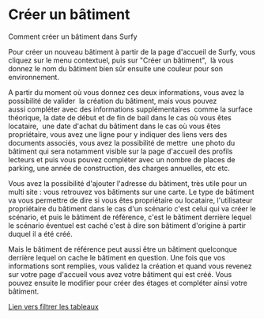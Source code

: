 # Créer un bâtiment

Comment créer un bâtiment dans Surfy

<Youtube code="M26SIN2q0Mk"/>

Pour créer un nouveau bâtiment à partir de la page d'accueil de Surfy, vous cliquez sur le menu contextuel, puis sur "Créer un bâtiment",  là vous donnez le nom du bâtiment bien sûr ensuite une couleur pour son environnement.  

A partir du moment où vous donnez ces deux informations, vous avez la possibilité de valider  la création du bâtiment, mais vous pouvez aussi compléter avec des informations supplémentaires  comme la surface théorique, la date de début et de fin de bail dans le cas où vous êtes locataire,  une date d'achat du bâtiment dans le cas où vous êtes propriétaire, vous avez une ligne pour y indiquer des liens vers des documents associés, vous avez la possibilité de mettre  une photo du bâtiment qui sera notamment visible sur la page d'accueil des profils lecteurs et puis vous pouvez compléter avec un nombre de places de parking, une année de construction, des charges annuelles, etc etc. 
 
Vous avez la possibilité d'ajouter l'adresse du bâtiment, très utile pour un multi site : vous retrouvez vos bâtiments sur une carte. Le type de bâtiment va vous permettre de dire si vous êtes propriétaire ou locataire, l'utilisateur propriétaire du bâtiment dans le cas d'un scénario c'est celui qui va créer le scénario, et puis le bâtiment de référence, c'est le bâtiment derrière lequel le scénario éventuel est caché c'est à dire son bâtiment d'origine à partir duquel il a été créé. 
 
Mais le bâtiment de référence peut aussi être un bâtiment quelconque derrière lequel on cache le bâtiment en question. Une fois que vos informations sont remplies, vous validez la création et quand vous revenez sur votre page d'accueil vous avez votre bâtiment qui est créé. Vous pouvez ensuite le modifier pour créer des étages et compléter ainsi votre bâtiment. 

[Lien vers filtrer les tableaux](/docs/navigation/filtres/filtrer-les-tableaux.md)